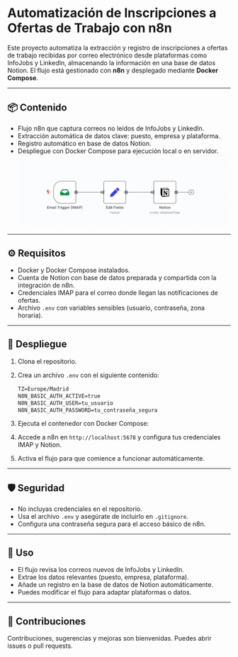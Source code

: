 # Automatización de Inscripciones a Ofertas de Trabajo con n8n

Este proyecto automatiza la extracción y registro de inscripciones a ofertas de trabajo recibidas por correo electrónico desde plataformas como InfoJobs y LinkedIn, almacenando la información en una base de datos Notion. El flujo está gestionado con **n8n** y desplegado mediante **Docker Compose**.

---

## 📦 Contenido

- Flujo n8n que captura correos no leídos de InfoJobs y LinkedIn.  
- Extracción automática de datos clave: puesto, empresa y plataforma.  
- Registro automático en base de datos Notion.  
- Despliegue con Docker Compose para ejecución local o en servidor.
![Imagen-n8n](./capturas/Imagen-Flujo.png)

---

## ⚙️ Requisitos

- Docker y Docker Compose instalados.  
- Cuenta de Notion con base de datos preparada y compartida con la integración de n8n.  
- Credenciales IMAP para el correo donde llegan las notificaciones de ofertas.  
- Archivo `.env` con variables sensibles (usuario, contraseña, zona horaria).

---

## 🚀 Despliegue

1. Clona el repositorio.

2. Crea un archivo `.env` con el siguiente contenido:

   ```env
   TZ=Europe/Madrid
   N8N_BASIC_AUTH_ACTIVE=true
   N8N_BASIC_AUTH_USER=tu_usuario
   N8N_BASIC_AUTH_PASSWORD=tu_contraseña_segura

3. Ejecuta el contenedor con Docker Compose:

4. Accede a n8n en `http://localhost:5678` y configura tus credenciales IMAP y Notion.

5. Activa el flujo para que comience a funcionar automáticamente.

---

## 🛡 Seguridad

- No incluyas credenciales en el repositorio.  
- Usa el archivo `.env` y asegúrate de incluirlo en `.gitignore`.  
- Configura una contraseña segura para el acceso básico de n8n.

---

## 📄 Uso

- El flujo revisa los correos nuevos de InfoJobs y LinkedIn.  
- Extrae los datos relevantes (puesto, empresa, plataforma).  
- Añade un registro en la base de datos de Notion automáticamente.  
- Puedes modificar el flujo para adaptar plataformas o datos.

---

## 🤝 Contribuciones

Contribuciones, sugerencias y mejoras son bienvenidas. Puedes abrir issues o pull requests.